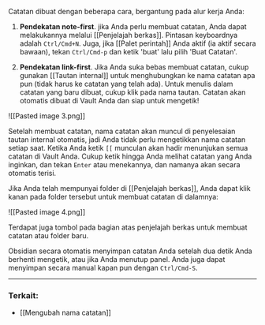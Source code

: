 Catatan dibuat dengan beberapa cara, bergantung pada alur kerja Anda:

1. **Pendekatan note-first**. jika Anda perlu membuat catatan, Anda dapat melakukannya melalui [[Penjelajah berkas]]. Pintasan keyboardnya adalah `Ctrl/Cmd+N`. Juga, jika [[Palet perintah]] Anda aktif (ia aktif secara bawaan), tekan `Ctrl/Cmd-p` dan ketik 'buat' lalu pilih 'Buat Catatan'.

1. **Pendekatan link-first**. Jika Anda suka bebas membuat catatan, cukup gunakan [[Tautan internal]] untuk menghubungkan ke nama catatan apa pun (tidak harus ke catatan yang telah ada). Untuk menulis dalam catatan yang baru dibuat, cukup klik pada nama tautan. Catatan akan otomatis dibuat di Vault Anda dan siap untuk mengetik!

![[Pasted image 3.png]]

Setelah membuat catatan, nama catatan akan muncul di penyelesaian tautan internal otomatis, jadi Anda tidak perlu mengetikkan nama catatan setiap saat. Ketika Anda ketik `[[` munculan akan hadir menunjukan semua catatan di Vault Anda. Cukup ketik hingga Anda melihat catatan yang Anda inginkan, dan tekan `Enter` atau menekannya, dan namanya akan secara otomatis terisi.

Jika Anda telah mempunyai folder di [[Penjelajah berkas]], Anda dapat klik kanan pada folder tersebut untuk membuat catatan di dalamnya: 

![[Pasted image 4.png]]

Terdapat juga tombol pada bagian atas penjelajah berkas untuk membuat catatan atau folder baru.

Obsidian secara otomatis menyimpan catatan Anda setelah dua detik Anda berhenti mengetik, atau jika Anda menutup panel. Anda juga dapat menyimpan secara manual kapan pun dengan `Ctrl/Cmd-S`.

---

### Terkait:

- [[Mengubah nama catatan]]
